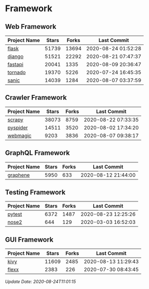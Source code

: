 # Framework

## Web Framework

| Project Name | Stars | Forks | Last Commit |
| ------------ | ----- | ----- | ----------- |
| [flask](https://github.com/pallets/flask) | 51739 | 13694 | 2020-08-24 01:52:28 |
| [django](https://github.com/django/django) | 51521 | 22292 | 2020-08-21 07:47:37 |
| [fastapi](https://github.com/tiangolo/fastapi) | 20041 | 1335 | 2020-08-09 20:36:47 |
| [tornado](https://github.com/tornadoweb/tornado) | 19370 | 5226 | 2020-07-24 16:45:35 |
| [sanic](https://github.com/huge-success/sanic) | 14039 | 1284 | 2020-08-07 03:37:59 |

## Crawler Framework

| Project Name | Stars | Forks | Last Commit |
| ------------ | ----- | ----- | ----------- |
| [scrapy](https://github.com/scrapy/scrapy) | 38073 | 8759 | 2020-08-22 07:33:35 |
| [pyspider](https://github.com/binux/pyspider) | 14511 | 3520 | 2020-08-02 17:34:20 |
| [webmagic](https://github.com/code4craft/webmagic) | 9203 | 3836 | 2020-08-07 09:38:17 |

## GraphQL Framework

| Project Name | Stars | Forks | Last Commit |
| ------------ | ----- | ----- | ----------- |
| [graphene](https://github.com/graphql-python/graphene) | 5950 | 633 | 2020-08-12 21:44:00 |

## Testing Framework

| Project Name | Stars | Forks | Last Commit |
| ------------ | ----- | ----- | ----------- |
| [pytest](https://github.com/pytest-dev/pytest) | 6372 | 1487 | 2020-08-23 12:25:26 |
| [nose2](https://github.com/nose-devs/nose2) | 644 | 129 | 2020-03-03 16:52:03 |

## GUI Framework

| Project Name | Stars | Forks | Last Commit |
| ------------ | ----- | ----- | ----------- |
| [kivy](https://github.com/kivy/kivy) | 11609 | 2485 | 2020-08-13 11:29:43 |
| [flexx](https://github.com/flexxui/flexx) | 2383 | 226 | 2020-07-30 08:43:45 |

*Update Date: 2020-08-24T11:01:15*